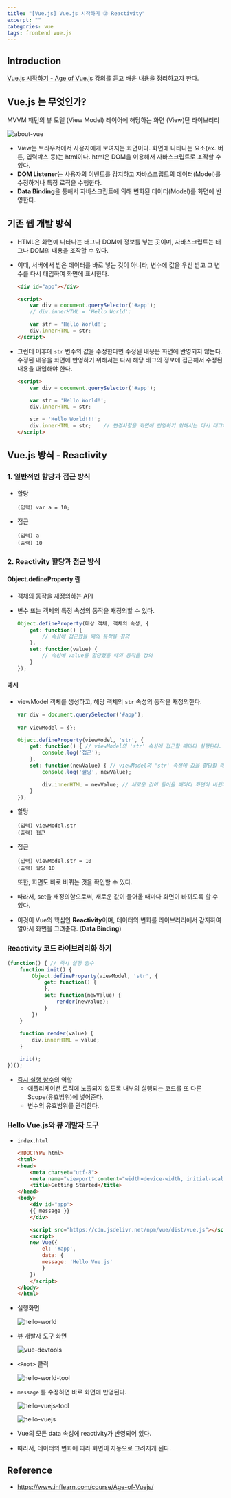 ```yaml
---
title: "[Vue.js] Vue.js 시작하기 ② Reactivity"
excerpt: ""
categories: vue
tags: frontend vue.js
---
```

## Introduction
[Vue.js 시작하기 - Age of Vue.js](https://www.inflearn.com/course/Age-of-Vuejs/) 강의를 듣고 배운 내용을 정리하고자 한다.

## Vue.js 는 무엇인가?
MVVM 패턴의 뷰 모델 (View Model) 레이어에 해당하는 화면 (View)단 라이브러리

![about-vue](/assets/images/post/20210426/about-vue.png)

- View는 브라우저에서 사용자에게 보여지는 화면이다. 화면에 나타나는 요소(ex. 버튼, 입력박스 등)는 html이다. html은 DOM을 이용해서 자바스크립트로 조작할 수 있다.
- **DOM Listener**는 사용자의 이벤트를 감지하고 자바스크립트의 데이터(Model)를 수정하거나 특정 로직을 수행한다.
- **Data Binding**을 통해서 자바스크립트에 의해 변화된 데이터(Model)를 화면에 반영한다.

## 기존 웹 개발 방식
- HTML은 화면에 나타나는 태그나 DOM에 정보를 넣는 곳이며, 자바스크립트는 태그나 DOM의 내용을 조작할 수 있다.
- 이때, 서버에서 받은 데이터를 바로 넣는 것이 아니라, 변수에 값을 우선 받고 그 변수를 다시 대입하여 화면에 표시한다.
  
    ```html
    <div id="app"></div>

    <script>
        var div = document.querySelector('#app');
        // div.innerHTML = 'Hello World'; 

        var str = 'Hello World!';
        div.innerHTML = str;
    </script>
    ```

- 그런데 이후에 `str` 변수의 값을 수정한다면 수정된 내용은 화면에 반영되지 않는다. 수정된 내용을 화면에 반영하기 위해서는 다시 해당 태그의 정보에 접근해서 수정된 내용을 대입해야 한다.

    ```html
    <script>
        var div = document.querySelector('#app');

        var str = 'Hello World!';
        div.innerHTML = str;

        str = 'Hello World!!!';
        div.innerHTML = str;    // 변경사항을 화면에 반영하기 위해서는 다시 태그에 변수를 대입해줘야 한다.
    </script>
    ```

## Vue.js 방식 - Reactivity
### 1. 일반적인 할당과 접근 방식
- 할당
    ```
    (입력) var a = 10;
    ```

- 접근
    ```
    (입력) a
    (출력) 10
    ```

### 2. Reactivity 할당과 접근 방식
#### Object.defineProperty 란
- 객체의 동작을 재정의하는 API
- 변수 또는 객체의 특정 속성의 동작을 재정의할 수 있다.

    ```js
    Object.defineProperty(대상 객체, 객체의 속성, {
        get: function() {
            // 속성에 접근했을 때의 동작을 정의
        },
        set: function(value) { 
            // 속성에 value를 할당했을 때의 동작을 정의
        }
    });
    ```

#### 예시
- viewModel 객체를 생성하고, 해당 객체의 `str` 속성의 동작을 재정의한다.
  
    ```js
    var div = document.querySelector('#app');
        
    var viewModel = {};

    Object.defineProperty(viewModel, 'str', { 
        get: function() { // viewModel의 'str' 속성에 접근할 때마다 실행된다.
            console.log('접근');
        },
        set: function(newValue) { // viewModel의 'str' 속성에 값을 할당할 때마다 실행된다.
            console.log('할당', newValue);

            div.innerHTML = newValue; // 새로운 값이 들어올 때마다 화면이 바뀐다.
        }
    });
    ```

- 할당
    ```
    (입력) viewModel.str   
    (출력) 접근          
    ```

- 접근
    ```
    (입력) viewModel.str = 10  
    (출력) 할당 10
    ```
    또한, 화면도 바로 바뀌는 것을 확인할 수 있다.


- 따라서, set을 재정의함으로써, 새로운 값이 들어올 때마다 화면이 바뀌도록 할 수 있다.
- 이것이 Vue의 핵심인 **Reactivity**이며, 데이터의 변화를 라이브러리에서 감지하여 알아서 화면을 그려준다. (**Data Binding**)

### Reactivity 코드 라이브러리화 하기
```js
(function() { // 즉시 실행 함수
    function init() {
        Object.defineProperty(viewModel, 'str', { 
            get: function() { 
            },
            set: function(newValue) {
                render(newValue);
            }
        })
    }
    
    function render(value) {
        div.innerHTML = value;
    }

    init();
})();
```

- [즉시 실행 함수](https://developer.mozilla.org/ko/docs/Glossary/IIFE)의 역할
  - 애플리케이션 로직에 노출되지 않도록 내부의 실행되는 코드를 또 다른 Scope(유효범위)에 넣어준다.
  - 변수의 유효범위를 관리한다.

### Hello Vue.js와 뷰 개발자 도구
- `index.html`
    ```html
    <!DOCTYPE html>
    <html>
    <head>
        <meta charset="utf-8">
        <meta name="viewport" content="width=device-width, initial-scale=1.0">
        <title>Getting Started</title>
    </head>
    <body>
        <div id="app">
        {{ message }}
        </div>

        <script src="https://cdn.jsdelivr.net/npm/vue/dist/vue.js"></script>
        <script>
        new Vue({
            el: '#app',
            data: {
            message: 'Hello Vue.js'
            }
        })
        </script>
    </body>
    </html>
    ```

- 실행화면

    ![hello-world](/assets/images/post/20210426/hello-world.png)

- 뷰 개발자 도구 화면

    ![vue-devtools](/assets/images/post/20210426/vue-devtools.png)

- `<Root>` 클릭

    ![hello-world-tool](/assets/images/post/20210426/hello-world-tool.png)

- `message` 를 수정하면 바로 화면에 반영된다.

    ![hello-vuejs-tool](/assets/images/post/20210426/hello-vuejs-tool.png)

    ![hello-vuejs](/assets/images/post/20210426/hello-vuejs.png)

- Vue의 모든 data 속성에 reactivity가 반영되어 있다.
- 따라서, 데이터의 변화에 따라 화면이 자동으로 그려지게 된다.

## Reference
- <https://www.inflearn.com/course/Age-of-Vuejs/>